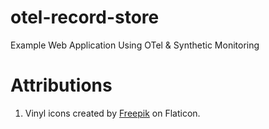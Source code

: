 # otel-record-store

Example Web Application Using OTel &amp; Synthetic Monitoring

# Attributions

1. Vinyl icons created by [Freepik](https://www.flaticon.com/free-icons/vinyl) on Flaticon.

